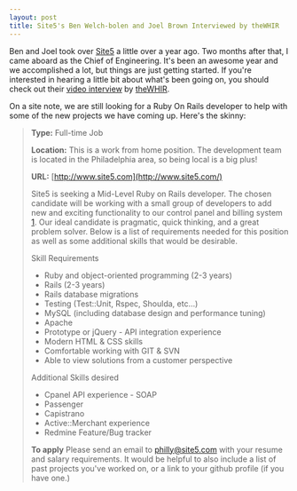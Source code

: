 ```yaml
--- 
layout: post
title: Site5's Ben Welch-bolen and Joel Brown Interviewed by theWHIR
---
```

Ben and Joel took over [Site5](http://www.site5.com) a little over a year ago. Two months after that, I came aboard as the Chief of Engineering. It's been an awesome year and we accomplished a lot, but things are just getting started. If you're interested in hearing a little bit about what's been going on, you should check out their [video interview](http://www.thewhir.com/tv/view/121809_Interview_with_Joel_Brown_and_Ben_Welch_bolen_from_Site5com) by [theWHIR](http://www.thewhir.com).

On a site note, we are still looking for a Ruby On Rails developer to help with some of the new projects we have coming up. Here's the skinny:
>**Type:** Full-time Job
>
>**Location:** This is a work from home position. The development team is located in the Philadelphia area, so being local is a big plus!
>
>**URL:** [http://www.site5.com](http://www.site5.com/)
>
>Site5 is seeking a Mid-Level Ruby on Rails developer. The chosen candidate will be working with a small group of developers to add new and exciting functionality to our control panel and billing system [1]. Our ideal candidate is pragmatic, quick thinking, and a great problem solver. Below is a list of requirements needed for this position as well as some additional skills that would be desirable.
>
>Skill Requirements
>- Ruby and object-oriented programming (2-3 years)
>- Rails (2-3 years)
>- Rails database migrations
>- Testing (Test::Unit, Rspec, Shoulda, etc…)
>- MySQL (including database design and performance tuning)
>- Apache
>- Prototype or jQuery
>- API integration experience
>- Modern HTML &amp; CSS skills
>- Comfortable working with GIT &amp; SVN
>- Able to view solutions from a customer perspective
>
>Additional Skills desired
>- Cpanel API experience
>- SOAP
>- Passenger
>- Capistrano
>- Active::Merchant experience
>- Redmine Feature/Bug tracker
>
>[1]: http://www.site5.com/tours/ "Backstage"
>
>**To apply**
>Please send an email to [philly@site5.com](mailto:%70%68%69%6c%6c%79@%73%69%74%65%35.%63%6f%6d) with your resume and salary requirements. It would be helpful to also include a list of past projects you've worked on, or a link to your github profile (if you have one.)

